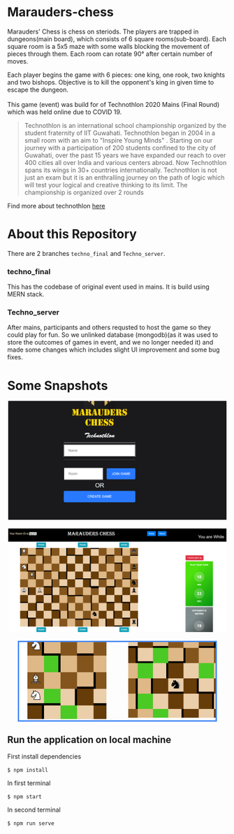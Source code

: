 # Marauders-chess
Marauders' Chess is chess on steriods. The players are trapped in dungeons(main board), which consists of 6 square rooms(sub-board). Each square room is a 5x5 maze with some walls blocking the movement of pieces through them. Each room can rotate 90&deg; after certain number of moves.

Each player begins the game with 6 pieces: one king, one rook, two knights and two bishops. Objective is to kill the opponent's king in given time to escape the dungeon.
<br/>
<br/>
This game (event) was build for of Technothlon 2020 Mains (Final Round) which was held online due to COVID 19.

> Technothlon is an international school championship organized by the student fraternity of IIT Guwahati. Technothlon began in 2004 in a small room with an aim to "Inspire Young Minds" . Starting on our journey with a participation of 200 students confined to the city of Guwahati, over the past 15 years we have expanded our reach to over 400 cities all over India and various centers abroad. Now Technothlon spans its wings in 30+ countries internationally. Technothlon is not just an exam but it is an enthralling journey on the path of logic which will test your logical and creative thinking to its limit. The championship is organized over 2 rounds

Find more about technothlon [here](https://technothlon.techniche.org.in/)


# About this Repository

There are 2 branches `techno_final` and `Techno_server`.
### techno_final
This has the codebase of original event used in mains. It is build using MERN stack.
### Techno_server
After mains, participants and others requsted to host the game so they could play for fun. So we unlinked database (mongodb)(as it was used to store the outcomes of games in event, and we no longer needed it) and made some changes which includes slight UI improvement and some bug fixes.

# Some Snapshots
<div style="width:500px; margin: auto;">
<img src="./readme_img/home.png" width=500/>
</div>
<br/>
<div style="width:500px; margin: auto;">
<img src="./readme_img/game.png" width=500/>
</div>
<br/>
<div style="width:450px; margin: auto; border: 3px solid #4287f5;">
<img src="./readme_img/eg1.png" width=200/>
<img src="./readme_img/eg2.png" width=200 style="float:right"/>
</div>

## Run the application on local machine

First install dependencies

```console
$ npm install
```

In first terminal
```console
$ npm start 
```
In second terminal
```console
$ npm run serve 
```